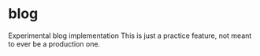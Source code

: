 # blog
Experimental blog implementation
This is just a practice feature, not meant to ever be a production one. 

